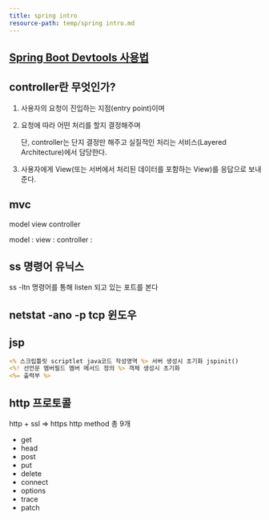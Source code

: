 ```yaml
---
title: spring intro
resource-path: temp/spring intro.md
---
```

## [Spring Boot Devtools 사용법](https://barbera.tistory.com/47)


## controller란 무엇인가?

1. 사용자의 요청이 진입하는 지점(entry point)이며
    
2. 요청에 따라 어떤 처리를 할지 결정해주며
    
    단, controller는 단지 결정만 해주고 실질적인 처리는 서비스(Layered Architecture)에서 담당한다.
    
3. 사용자에게 View(또는 서버에서 처리된 데이터를 포함하는 View)를 응답으로 보내준다.



## mvc

model view controller

model : 
view : 
controller : 


## ss 명령어 유닉스
ss -ltn 명령어를 통해 listen 되고 있는 포트를 본다

## netstat -ano -p tcp 윈도우

## jsp
```jsp
<% 스크립틀릿 scriptlet java코드 작성영역 %> 서버 생성시 초기화 jspinit()
<%! 선언문 멤버필드 멤버 메서드 정의 %> 객체 생성시 초기화 
<%= 출력부 %>

```


## http 프로토콜
http + ssl => https
http method
총 9개
- get
- head
- post
- put
- delete
- connect
- options
- trace
- patch